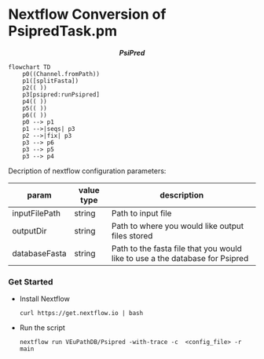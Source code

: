 # Nextflow Conversion of PsipredTask.pm

***<p align=center>PsiPred</p>***  
```mermaid
flowchart TD
    p0((Channel.fromPath))
    p1([splitFasta])
    p2(( ))
    p3[psipred:runPsipred]
    p4(( ))
    p5(( ))
    p6(( ))
    p0 --> p1
    p1 -->|seqs| p3
    p2 -->|fix| p3
    p3 --> p6
    p3 --> p5
    p3 --> p4
```

Decription of nextflow configuration parameters:

| param         | value type        | description  |
| ------------- | ------------- | ------------ |
| inputFilePath  | string | Path to input file |
| outputDir | string | Path to where you would like output files stored |
| databaseFasta | string | Path to the fasta file that you would like to use a the database for Psipred |

### Get Started
  * Install Nextflow
    
    `curl https://get.nextflow.io | bash`
  
  * Run the script
    
    `nextflow run VEuPathDB/Psipred -with-trace -c  <config_file> -r main`
